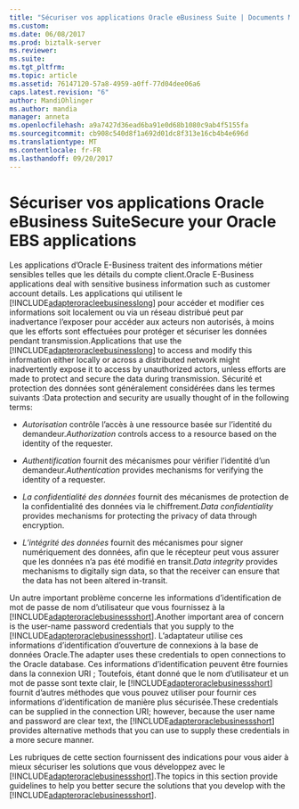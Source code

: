 ```yaml
---
title: "Sécuriser vos applications Oracle eBusiness Suite | Documents Microsoft"
ms.custom: 
ms.date: 06/08/2017
ms.prod: biztalk-server
ms.reviewer: 
ms.suite: 
ms.tgt_pltfrm: 
ms.topic: article
ms.assetid: 76147120-57a8-4959-a0ff-77d04dee06a6
caps.latest.revision: "6"
author: MandiOhlinger
ms.author: mandia
manager: anneta
ms.openlocfilehash: a9a7427d36ead6ba91e0d68b1080c9ab4f5155fa
ms.sourcegitcommit: cb908c540d8f1a692d01dc8f313e16cb4b4e696d
ms.translationtype: MT
ms.contentlocale: fr-FR
ms.lasthandoff: 09/20/2017
---
```

# <a name="secure-your-oracle-ebs-applications"></a><span data-ttu-id="b4296-102">Sécuriser vos applications Oracle eBusiness Suite</span><span class="sxs-lookup"><span data-stu-id="b4296-102">Secure your Oracle EBS applications</span></span>
<span data-ttu-id="b4296-103">Les applications d’Oracle E-Business traitent des informations métier sensibles telles que les détails du compte client.</span><span class="sxs-lookup"><span data-stu-id="b4296-103">Oracle E-Business applications deal with sensitive business information such as customer account details.</span></span> <span data-ttu-id="b4296-104">Les applications qui utilisent le [!INCLUDE[adapteroracleebusinesslong](../../includes/adapteroracleebusinesslong-md.md)] pour accéder et modifier ces informations soit localement ou via un réseau distribué peut par inadvertance l’exposer pour accéder aux acteurs non autorisés, à moins que les efforts sont effectuées pour protéger et sécuriser les données pendant transmission.</span><span class="sxs-lookup"><span data-stu-id="b4296-104">Applications that use the [!INCLUDE[adapteroracleebusinesslong](../../includes/adapteroracleebusinesslong-md.md)] to access and modify this information either locally or across a distributed network might inadvertently expose it to access by unauthorized actors, unless efforts are made to protect and secure the data during transmission.</span></span> <span data-ttu-id="b4296-105">Sécurité et protection des données sont généralement considérées dans les termes suivants :</span><span class="sxs-lookup"><span data-stu-id="b4296-105">Data protection and security are usually thought of in the following terms:</span></span>  
  
-   <span data-ttu-id="b4296-106">*Autorisation* contrôle l’accès à une ressource basée sur l’identité du demandeur.</span><span class="sxs-lookup"><span data-stu-id="b4296-106">*Authorization* controls access to a resource based on the identity of the requester.</span></span>  
  
-   <span data-ttu-id="b4296-107">*Authentification* fournit des mécanismes pour vérifier l’identité d’un demandeur.</span><span class="sxs-lookup"><span data-stu-id="b4296-107">*Authentication* provides mechanisms for verifying the identity of a requester.</span></span>  
  
-   <span data-ttu-id="b4296-108">*La confidentialité des données* fournit des mécanismes de protection de la confidentialité des données via le chiffrement.</span><span class="sxs-lookup"><span data-stu-id="b4296-108">*Data confidentiality* provides mechanisms for protecting the privacy of data through encryption.</span></span>  
  
-   <span data-ttu-id="b4296-109">*L’intégrité des données* fournit des mécanismes pour signer numériquement des données, afin que le récepteur peut vous assurer que les données n’a pas été modifié en transit.</span><span class="sxs-lookup"><span data-stu-id="b4296-109">*Data integrity* provides mechanisms to digitally sign data, so that the receiver can ensure that the data has not been altered in-transit.</span></span>  
  
 <span data-ttu-id="b4296-110">Un autre important problème concerne les informations d’identification de mot de passe de nom d’utilisateur que vous fournissez à la [!INCLUDE[adapteroraclebusinessshort](../../includes/adapteroraclebusinessshort-md.md)].</span><span class="sxs-lookup"><span data-stu-id="b4296-110">Another important area of concern is the user-name password credentials that you supply to the [!INCLUDE[adapteroraclebusinessshort](../../includes/adapteroraclebusinessshort-md.md)].</span></span> <span data-ttu-id="b4296-111">L’adaptateur utilise ces informations d’identification d’ouverture de connexions à la base de données Oracle.</span><span class="sxs-lookup"><span data-stu-id="b4296-111">The adapter uses these credentials to open connections to the Oracle database.</span></span> <span data-ttu-id="b4296-112">Ces informations d’identification peuvent être fournies dans la connexion URI ; Toutefois, étant donné que le nom d’utilisateur et un mot de passe sont texte clair, le [!INCLUDE[adapteroraclebusinessshort](../../includes/adapteroraclebusinessshort-md.md)] fournit d’autres méthodes que vous pouvez utiliser pour fournir ces informations d’identification de manière plus sécurisée.</span><span class="sxs-lookup"><span data-stu-id="b4296-112">These credentials can be supplied in the connection URI; however, because the user name and password are clear text, the [!INCLUDE[adapteroraclebusinessshort](../../includes/adapteroraclebusinessshort-md.md)] provides alternative methods that you can use to supply these credentials in a more secure manner.</span></span>  
  
 <span data-ttu-id="b4296-113">Les rubriques de cette section fournissent des indications pour vous aider à mieux sécuriser les solutions que vous développez avec le [!INCLUDE[adapteroraclebusinessshort](../../includes/adapteroraclebusinessshort-md.md)].</span><span class="sxs-lookup"><span data-stu-id="b4296-113">The topics in this section provide guidelines to help you better secure the solutions that you develop with the [!INCLUDE[adapteroraclebusinessshort](../../includes/adapteroraclebusinessshort-md.md)].</span></span>  
  
